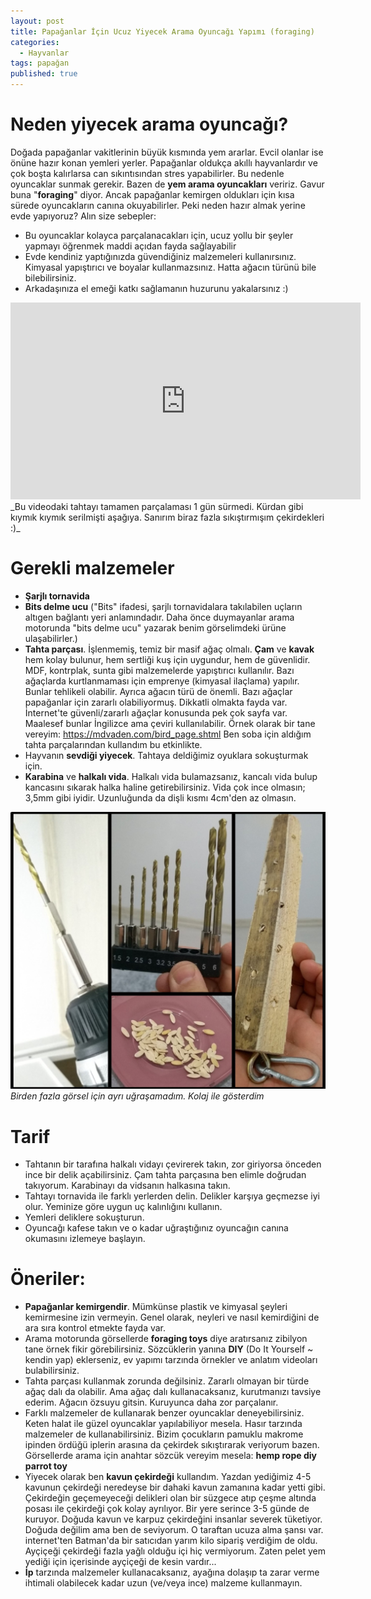 ```yaml
---
layout: post
title: Papağanlar İçin Ucuz Yiyecek Arama Oyuncağı Yapımı (foraging)
categories:
  - Hayvanlar
tags: papağan
published: true
---
```


# Neden yiyecek arama oyuncağı?
Doğada papağanlar vakitlerinin büyük kısmında yem ararlar. Evcil olanlar ise önüne hazır konan yemleri yerler. Papağanlar oldukça akıllı hayvanlardır ve çok boşta kalırlarsa can sıkıntısından stres yapabilirler. Bu nedenle oyuncaklar sunmak gerekir. Bazen de **yem arama oyuncakları** veririz. Gavur buna "**foraging**" diyor. Ancak papağanlar kemirgen oldukları için kısa sürede oyuncakların canına okuyabilirler. Peki neden hazır almak yerine evde yapıyoruz? Alın size sebepler:
- Bu oyuncaklar kolayca parçalanacakları için, ucuz yollu bir şeyler yapmayı öğrenmek maddi açıdan fayda sağlayabilir
- Evde kendiniz yaptığınızda güvendiğiniz malzemeleri kullanırsınız. Kimyasal yapıştırıcı ve boyalar kullanmazsınız. Hatta ağacın türünü bile bilebilirsiniz.
- Arkadaşınıza el emeği katkı sağlamanın huzurunu yakalarsınız :)
<iframe width="560" height="315" src="https://www.youtube.com/embed/GQ0-tOWdyMs" title="YouTube video player" frameborder="0" allow="accelerometer; autoplay; clipboard-write; encrypted-media; gyroscope; picture-in-picture" allowfullscreen></iframe>
_Bu videodaki tahtayı tamamen parçalaması 1 gün sürmedi. Kürdan gibi kıymık kıymık serilmişti aşağıya. Sanırım biraz fazla sıkıştırmışım çekirdekleri :)_

# Gerekli malzemeler
- **Şarjlı tornavida**
- **Bits delme ucu** ("Bits" ifadesi, şarjlı tornavidalara takılabilen uçların altıgen bağlantı yeri anlamındadır. Daha önce duymayanlar arama motorunda "bits delme ucu" yazarak benim görselimdeki ürüne ulaşabilirler.)
- **Tahta parçası**. İşlenmemiş, temiz bir masif ağaç olmalı. **Çam** ve **kavak** hem kolay bulunur, hem sertliği kuş için uygundur, hem de güvenlidir. MDF, kontrplak, sunta gibi malzemelerde yapıştırıcı kullanılır. Bazı ağaçlarda kurtlanmaması için emprenye (kimyasal ilaçlama) yapılır. Bunlar tehlikeli olabilir. Ayrıca ağacın türü de önemli. Bazı ağaçlar papağanlar için zararlı olabiliyormuş. Dikkatli olmakta fayda var. İnternet'te güvenli/zararlı ağaçlar konusunda pek çok sayfa var. Maalesef bunlar İngilizce ama çeviri kullanılabilir. Örnek olarak bir tane vereyim: <https://mdvaden.com/bird_page.shtml> Ben soba için aldığım tahta parçalarından kullandım bu etkinlikte.
- Hayvanın **sevdiği yiyecek**. Tahtaya deldiğimiz oyuklara sokuşturmak için.
- **Karabina** ve **halkalı vida**. Halkalı vida bulamazsanız, kancalı vida bulup kancasını sıkarak halka haline getirebilirsiniz. Vida çok ince olmasın; 3,5mm gibi iyidir. Uzunluğunda da dişli kısmı 4cm'den az olmasın.

![](/images/2022-02-06-papagan-foraging.jpg)
_Birden fazla görsel için ayrı uğraşamadım. Kolaj ile gösterdim_

# Tarif
- Tahtanın bir tarafına halkalı vidayı çevirerek takın, zor giriyorsa önceden ince bir delik açabilirsiniz. Çam tahta parçasına ben elimle doğrudan takıyorum. Karabinayı da vidsanın halkasına takın.
- Tahtayı tornavida ile farklı yerlerden delin. Delikler karşıya geçmezse iyi olur. Yeminize göre uygun uç kalınlığını kullanın.
- Yemleri deliklere sokuşturun.
- Oyuncağı kafese takın ve o kadar uğraştığınız oyuncağın canına okumasını izlemeye başlayın.

# Öneriler:
- **Papağanlar kemirgendir**. Mümkünse plastik ve kimyasal şeyleri kemirmesine izin vermeyin. Genel olarak, neyleri ve nasıl kemirdiğini de ara sıra kontrol etmekte fayda var.
- Arama motorunda görsellerde **foraging toys** diye aratırsanız zibilyon tane örnek fikir görebilirsiniz. Sözcüklerin yanına **DIY** (Do It Yourself ~ kendin yap) eklerseniz, ev yapımı tarzında örnekler ve anlatım videoları bulabilirsiniz.
- Tahta parçası kullanmak zorunda değilsiniz. Zararlı olmayan bir türde ağaç dalı da olabilir. Ama ağaç dalı kullanacaksanız, kurutmanızı tavsiye ederim. Ağacın özsuyu gitsin. Kuruyunca daha zor parçalanır.
- Farklı malzemeler de kullanarak benzer oyuncaklar deneyebilirsiniz. Keten halat ile güzel oyuncaklar yapılabiliyor mesela. Hasır tarzında malzemeler de kullanabilirsiniz. Bizim çocukların pamuklu makrome ipinden ördüğü iplerin arasına da çekirdek sıkıştırarak veriyorum bazen. Görsellerde arama için anahtar sözcük vereyim mesela: **hemp rope diy parrot toy**
- Yiyecek olarak ben **kavun çekirdeği** kullandım. Yazdan yediğimiz 4-5 kavunun çekirdeği neredeyse bir dahaki kavun zamanına kadar yetti gibi. Çekirdeğin geçemeyeceği delikleri olan bir süzgece atıp çeşme altında posası ile çekirdeği çok kolay ayrılıyor. Bir yere serince 3-5 günde de kuruyor. Doğuda kavun ve karpuz çekirdeğini insanlar severek tüketiyor. Doğuda değilim ama ben de seviyorum. O taraftan ucuza alma şansı var. internet'ten Batman'da bir satıcıdan yarım kilo sipariş verdiğim de oldu. Ayçiçeği çekirdeği fazla yağlı olduğu içi hiç vermiyorum. Zaten pelet yem yediği için içerisinde ayçiçeği de kesin vardır... 
- **İp** tarzında malzemeler kullanacaksanız, ayağına dolaşıp ta zarar verme ihtimali olabilecek kadar uzun (ve/veya ince) malzeme kullanmayın.
